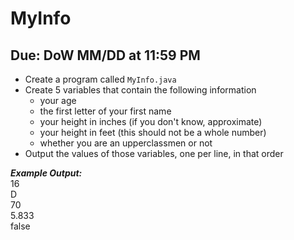 # MyInfo

## Due: DoW MM/DD at 11:59 PM

- Create a program called `MyInfo.java`
- Create 5 variables that contain the following information
  - your age
  - the first letter of your first name
  - your height in inches (if you don't know, approximate)
  - your height in feet (this should not be a whole number)
  - whether you are an upperclassmen or not
- Output the values of those variables, one per line, in that order

***Example Output:***\
16\
D\
70\
5.833\
false
